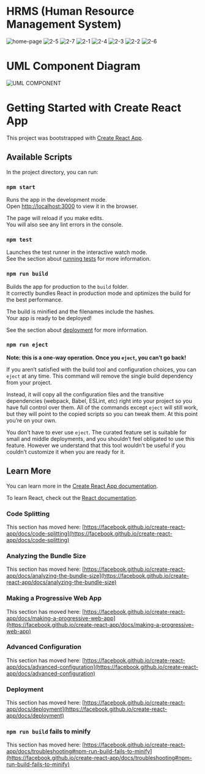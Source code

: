 # HRMS (Human Resource Management System)

![home-page](https://user-images.githubusercontent.com/61651202/122411861-c822e300-cf8d-11eb-9a7a-b8609e3b4814.png)
![2-5](https://user-images.githubusercontent.com/61651202/122412153-01f3e980-cf8e-11eb-95f5-5b4b3505b57e.png)
![2-7](https://user-images.githubusercontent.com/61651202/122412175-05877080-cf8e-11eb-9307-a2ede411cd6a.png)
![2-1](https://user-images.githubusercontent.com/61651202/122412189-091af780-cf8e-11eb-9de5-b8242ce21764.png)
![2-4](https://user-images.githubusercontent.com/61651202/122412195-0a4c2480-cf8e-11eb-93e3-9cf98069cd83.png)
![2-3](https://user-images.githubusercontent.com/61651202/122412211-0cae7e80-cf8e-11eb-8761-77ae4400e6f6.png)
![2-2](https://user-images.githubusercontent.com/61651202/122412234-11733280-cf8e-11eb-80f8-21fe21005137.png)
![2-6](https://user-images.githubusercontent.com/61651202/122412244-133cf600-cf8e-11eb-9517-21fb26c72a9e.png)

# UML Component Diagram
![UML COMPONENT](https://user-images.githubusercontent.com/61651202/122412054-eee11980-cf8d-11eb-80a5-2416caf77e7f.png)

# Getting Started with Create React App

This project was bootstrapped with [Create React App](https://github.com/facebook/create-react-app).

## Available Scripts

In the project directory, you can run:

### `npm start`

Runs the app in the development mode.\
Open [http://localhost:3000](http://localhost:3000) to view it in the browser.

The page will reload if you make edits.\
You will also see any lint errors in the console.

### `npm test`

Launches the test runner in the interactive watch mode.\
See the section about [running tests](https://facebook.github.io/create-react-app/docs/running-tests) for more information.

### `npm run build`

Builds the app for production to the `build` folder.\
It correctly bundles React in production mode and optimizes the build for the best performance.

The build is minified and the filenames include the hashes.\
Your app is ready to be deployed!

See the section about [deployment](https://facebook.github.io/create-react-app/docs/deployment) for more information.

### `npm run eject`

**Note: this is a one-way operation. Once you `eject`, you can’t go back!**

If you aren’t satisfied with the build tool and configuration choices, you can `eject` at any time. This command will remove the single build dependency from your project.

Instead, it will copy all the configuration files and the transitive dependencies (webpack, Babel, ESLint, etc) right into your project so you have full control over them. All of the commands except `eject` will still work, but they will point to the copied scripts so you can tweak them. At this point you’re on your own.

You don’t have to ever use `eject`. The curated feature set is suitable for small and middle deployments, and you shouldn’t feel obligated to use this feature. However we understand that this tool wouldn’t be useful if you couldn’t customize it when you are ready for it.

## Learn More

You can learn more in the [Create React App documentation](https://facebook.github.io/create-react-app/docs/getting-started).

To learn React, check out the [React documentation](https://reactjs.org/).

### Code Splitting

This section has moved here: [https://facebook.github.io/create-react-app/docs/code-splitting](https://facebook.github.io/create-react-app/docs/code-splitting)

### Analyzing the Bundle Size

This section has moved here: [https://facebook.github.io/create-react-app/docs/analyzing-the-bundle-size](https://facebook.github.io/create-react-app/docs/analyzing-the-bundle-size)

### Making a Progressive Web App

This section has moved here: [https://facebook.github.io/create-react-app/docs/making-a-progressive-web-app](https://facebook.github.io/create-react-app/docs/making-a-progressive-web-app)

### Advanced Configuration

This section has moved here: [https://facebook.github.io/create-react-app/docs/advanced-configuration](https://facebook.github.io/create-react-app/docs/advanced-configuration)

### Deployment

This section has moved here: [https://facebook.github.io/create-react-app/docs/deployment](https://facebook.github.io/create-react-app/docs/deployment)

### `npm run build` fails to minify

This section has moved here: [https://facebook.github.io/create-react-app/docs/troubleshooting#npm-run-build-fails-to-minify](https://facebook.github.io/create-react-app/docs/troubleshooting#npm-run-build-fails-to-minify)
